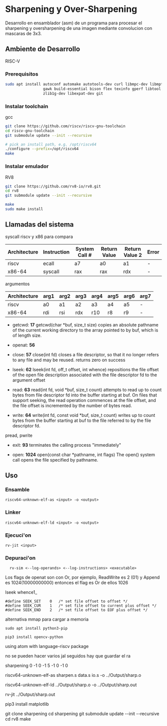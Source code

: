 # Sharpening y Over-Sharpening
Desarrollo en ensamblador (asm) de un programa para procesar el sharpening y oversharpening de una imagen mediante convolucion con mascaras de 3x3.

## Ambiente de Desarrollo
RISC-V

### Prerequisitos
```bash
sudo apt install autoconf automake autotools-dev curl libmpc-dev libmpfr-dev libgmp-dev \
                 gawk build-essential bison flex texinfo gperf libtool patchutils bc \
                 zlib1g-dev libexpat-dev git
```
### Instalar toolchain
gcc
```bash
git clone https://github.com/riscv/riscv-gnu-toolchain
cd riscv-gnu-toolchain
git submodule update --init --recursive

# pick an install path, e.g. /opt/riscv64
./configure --prefix=/opt/riscv64
make
```

### Instalar emulador
RV8
```bash
git clone https://github.com/rv8-io/rv8.git
cd rv8
git submodule update --init --recursive

make
sudo make install
```
## Llamadas del sistema
syscall riscv y x86 para compara

| Architecture | Instruction | System Call # | Return Value | Return Value 2 | Error |
|--------------|-------------|---------------|--------------|----------------|-------|
| riscv        | ecall       | a7            | a0           | a1             | -     |
| x86-64       | syscall     | rax           | rax          | rdx            | -     |


argumentos

| Architecture | arg1 | arg2 | arg3 | arg4 | arg5 | arg6 | arg7 |
|--------------|------|------|------|------|------|------|------|
| riscv        | a0   | a1   | a2   | a3   | a4   | a5   | -    |
| x86-64       | rdi  | rsi  | rdx  | r10  | r8   | r9   | -    |

- getcwd: **17**
getcwd(char \*buf, size_t size) copies an absolute pathname of the current working directory to the array pointed to by buf, which is of length size.

- openat: **56**

- close: **57**
close(int fd) closes a file descriptor, so that it no longer refers to any file and may be reused. returns zero on success

- lseek: **62**
lseek(int fd, off_t offset, int whence) repositions the file offset of the open file description associated with the file descriptor fd to the argument offset

- read: **63**
 read(int fd, void \*buf, size_t count) attempts to read up to count bytes from file descriptor fd into the buffer starting at buf.
 On files that support seeking, the read operation commences at the file offset, and the file offset is incremented by the number of bytes read.

- write: **64**
write(int fd, const void \*buf, size_t count) writes up to count bytes from the buffer starting at buf to the file referred to by the file descriptor fd.

pread, pwrite

- exit: **93**
terminates the calling process "immediately"

- open: **1024**
open(const char \*pathname, int flags)
The open() system call opens the file specified by pathname.

## Uso

### Ensamble
  ```
  riscv64-unknown-elf-as <input> -o <output>
  ```

### Linker
  ```
  riscv64-unknown-elf-ld <input> -o <output>
  ```

### Ejecuci'on
  ```
  rv-jit <input>
  ```
### Depuraci'on
```
  rv-sim <--log-operands> <--log-instructions> <executable>
```

Los flags de openat son con Or, por ejemplo, ReadWrite es 2 (01) y Append es 1024(10000000000) entonces el flag es Or de ellos 1026

lseek whence1_

```
#define SEEK_SET    0   /* set file offset to offset */
#define SEEK_CUR    1   /* set file offset to current plus offset */
#define SEEK_END    2   /* set file offset to EOF plus offset */
```

alternativa mmap para cargar a memoria


```sudo apt install python3-pip```

```pip3 install opencv-python```


using atom with language-riscv package


no se pueden hacer varios jal seguidos hay que guardar el ra

sharpening
0 -1 0
-1 5 -1
0 -1 0


riscv64-unknown-elf-as sharpen.s data.s io.s -o ../Output/sharp.o

riscv64-unknown-elf-ld ../Output/sharp.o -o ../Output/sharp.out

rv-jit  ../Output/sharp.out


pip3 install matplotlib

git clone sharpening
cd sharpening
git submodule update --init --recursive
cd rv8
make

